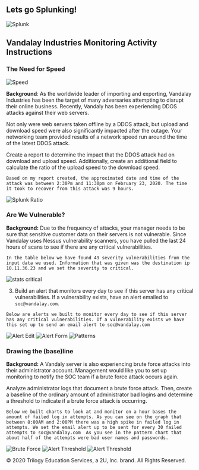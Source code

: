 ## Lets go Splunking!
![Splunk](IMAGE/splunk-logo.png)

## Vandalay Industries Monitoring Activity Instructions


### The Need for Speed 
![Speed](IMAGE/Picture2.jpg)

**Background**: As the worldwide leader of importing and exporting, Vandalay Industries has been the target of many adversaries attempting to disrupt their online business. Recently, Vandaly has been experiencing DDOS attacks against their web servers.

Not only were web servers taken offline by a DDOS attack, but upload and download speed were also significantly impacted after the outage. Your networking team provided results of a network speed run around the time of the latest DDOS attack.

Create a report to determine the impact that the DDOS attack had on download and upload speed. Additionally, create an additional field to calculate the ratio of the upload speed to the download speed.

`Based on my report created, the approximated date and time of the attack was between 2:30Pm and 11:30pm on February 23, 2020.
The time it took to recover from this attack was 9 hours.` 

![Splunk Ratio](IMAGE/splunk_ratio.png)
 
### Are We Vulnerable? 

**Background:**  Due to the frequency of attacks, your manager needs to be sure that sensitive customer data on their servers is not vulnerable. Since Vandalay uses Nessus vulnerability scanners, you have pulled the last 24 hours of scans to see if there are any critical vulnerabilities.

`In the table below we have found 49 severity vulnerabilities from the input data we used. Information that was given was the destination ip 10.11.36.23 and we set the severity to critical.`

   ![stats critical](IMAGE/stats_critical.png)
      
3. Build an alert that monitors every day to see if this server has any critical vulnerabilities. If a vulnerability exists, have an alert emailed to `soc@vandalay.com`.

`Below are alerts we built to monitor every day to see if this server has any critical vulnerabilities. If a vulnerability exists we have this set up to send an email alert to soc@vandalay.com`  

![Alert Edit](IMAGE/alert_edit.png)
![Alert Form](IMAGE/alert_form.png)
![Patterns](IMAGE/alert_saved.png)


### Drawing the (base)line

**Background:**  A Vandaly server is also experiencing brute force attacks into their administrator account. Management would like you to set up monitoring to notify the SOC team if a brute force attack occurs again.


Analyze administrator logs that document a brute force attack. Then, create a baseline of the ordinary amount of administrator bad logins and determine a threshold to indicate if a brute force attack is occurring.

`Below we built charts to look at and monitor on a hour bases the amount of failed log in attempts. As you can see on the graph that between 8:00AM and 2:00PM there was a high spike in failed log in attempts. We set the email alert up to be sent for every 30 failed attempts to soc@vandalay.com 
As you see in the pattern chart that about half of the attempts were bad user names and passwords.`

![Brute Force](IMAGE/brute_force.png)
![Alert Threshold](IMAGE/alert_threshold.png)
![Alert Threshold](IMAGE/patterns.png)
 

© 2020 Trilogy Education Services, a 2U, Inc. brand. All Rights Reserved.
